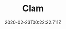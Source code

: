 ---
templateKey: blog-post
featuredpost: false
date: 2020-02-23T00:22:22.711Z
title: Clam
description: Someone lived here once.
type: forage
sellPrice: 50
energy: 
health: 
featuredimage: /img/Clam.png
tags:
  - forageable
  - Speed-Gro
  - Chowder
  - Crab Pot Bundle
  - Beach
  - spring
  - summer
  - fall
  - winter
  - inedible
---
